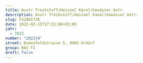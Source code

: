 ```yaml
---
title: Austr Treibstoff/Heizoel Kanal/Gewässer betr.
description: Austr Treibstoff/Heizoel Kanal/Gewässer betr.
slug: F22001726
date: 2022-02-15T17:51:00+02:00
jahr:
  - 2022
number: "2022|9"
street: Bodenfeldstrasse 5, 8902 Urdorf
group: BAG T1
draft: false
---
```

